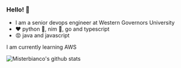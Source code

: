 ### Hello! :wave:

- I am a senior devops engineer at Western Governors University
- :heart: python :snake:, nim :crown:, go and typescript
- :rage: java and javascript 

I am currently learning AWS

![Misterbianco's github stats](https://github-readme-stats.vercel.app/api?username=misterbianco&count_private=true&theme=vue&show_icons=true)

<!--
**MisterBianco/MisterBianco** is a ✨ _special_ ✨ repository because its `README.md` (this file) appears on your GitHub profile.

Here are some ideas to get you started:

- 🔭 I’m currently working on ...
- 🌱 I’m currently learning ...
- 👯 I’m looking to collaborate on ...
- 🤔 I’m looking for help with ...
- 💬 Ask me about ...
- 📫 How to reach me: ...
- 😄 Pronouns: ...
- ⚡ Fun fact: ...
-->
